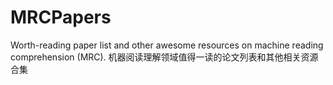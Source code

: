 # MRCPapers
Worth-reading paper list and other awesome resources on machine reading comprehension (MRC). 机器阅读理解领域值得一读的论文列表和其他相关资源合集
